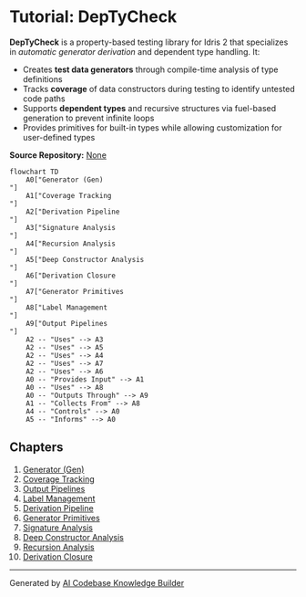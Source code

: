# Tutorial: DepTyCheck

**DepTyCheck** is a property-based testing library for Idris 2 that specializes in *automatic generator derivation* and dependent type handling. It:
- Creates **test data generators** through compile-time analysis of type definitions
- Tracks **coverage** of data constructors during testing to identify untested code paths
- Supports **dependent types** and recursive structures via fuel-based generation to prevent infinite loops
- Provides primitives for built-in types while allowing customization for user-defined types


**Source Repository:** [None](None)

```mermaid
flowchart TD
    A0["Generator (Gen)
"]
    A1["Coverage Tracking
"]
    A2["Derivation Pipeline
"]
    A3["Signature Analysis
"]
    A4["Recursion Analysis
"]
    A5["Deep Constructor Analysis
"]
    A6["Derivation Closure
"]
    A7["Generator Primitives
"]
    A8["Label Management
"]
    A9["Output Pipelines
"]
    A2 -- "Uses" --> A3
    A2 -- "Uses" --> A5
    A2 -- "Uses" --> A4
    A2 -- "Uses" --> A7
    A2 -- "Uses" --> A6
    A0 -- "Provides Input" --> A1
    A0 -- "Uses" --> A8
    A0 -- "Outputs Through" --> A9
    A1 -- "Collects From" --> A8
    A4 -- "Controls" --> A0
    A5 -- "Informs" --> A0
```

## Chapters

1. [Generator (Gen)
](01_generator__gen__.md)
2. [Coverage Tracking
](02_coverage_tracking_.md)
3. [Output Pipelines
](03_output_pipelines_.md)
4. [Label Management
](04_label_management_.md)
5. [Derivation Pipeline
](05_derivation_pipeline_.md)
6. [Generator Primitives
](06_generator_primitives_.md)
7. [Signature Analysis
](07_signature_analysis_.md)
8. [Deep Constructor Analysis
](08_deep_constructor_analysis_.md)
9. [Recursion Analysis
](09_recursion_analysis_.md)
10. [Derivation Closure
](10_derivation_closure_.md)


---

Generated by [AI Codebase Knowledge Builder](https://github.com/The-Pocket/Tutorial-Codebase-Knowledge)